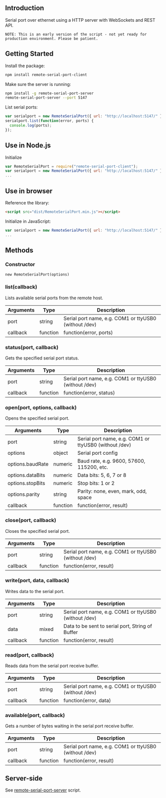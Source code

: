 ## Introduction

Serial port over ethernet using a HTTP server with WebSockets and REST API.

`NOTE: This is an early version of the script - not yet ready for production environment. Please be patient.`

## Getting Started

Install the package:
```bash
npm install remote-serial-port-client
```

Make sure the server is running:
```bash
npm install -g remote-serial-port-server
remote-serial-port-server --port 5147
```

List serial ports:
```javascript
var serialport = new RemoteSerialPort({ url: "http://localhost:5147/" });
serialport.list(function(error, ports) {
  console.log(ports);
});
```

## Use in Node.js

Initialize
```javascript
var RemoteSerialPort = require("remote-serial-port-client");
var serialport = new RemoteSerialPort({ url: "http://localhost:5147/" });
...
```

## Use in browser

Reference the library:
```html
<script src="dist/RemoteSerialPort.min.js"></script>
```

Initialize in JavaScript:
```javascript
var serialport = new RemoteSerialPort({ url: "http://localhost:5147/" });
...
```

## Methods

### Constructor

```
new RemoteSerialPort(options)
```

### list(callback)

Lists available serial ports from the remote host.

Arguments         | Type      | Description
----------------- | --------- | ---------------------------------------------------------------------------------
port              | string    | Serial port name, e.g. COM1 or ttyUSB0 (without /dev)
callback          | function  | function(error, ports)

### status(port, callback)

Gets the specified serial port status.

Arguments         | Type      | Description
----------------- | --------- | ---------------------------------------------------------------------------------
port              | string    | Serial port name, e.g. COM1 or ttyUSB0 (without /dev)
callback          | function  | function(error, status)

### open(port, options, callback)

Opens the specified serial port.

Arguments         | Type      | Description
----------------- | --------- | ---------------------------------------------------------------------------------
port              | string    | Serial port name, e.g. COM1 or ttyUSB0 (without /dev)
options           | object    | Serial port config
options.baudRate  | numeric   | Baud rate, e.g. 9600, 57600, 115200, etc.
options.dataBits  | numeric   | Data bits: 5, 6, 7 or 8
options.stopBits  | numeric   | Stop bits: 1 or 2
options.parity    | string    | Parity: none, even, mark, odd, space
callback          | function  | function(error, result)

### close(port, callback)

Closes the specified serial port.

Arguments         | Type      | Description
----------------- | --------- | ---------------------------------------------------------------------------------
port              | string    | Serial port name, e.g. COM1 or ttyUSB0 (without /dev)
callback          | function  | function(error, result)

### write(port, data, callback)

Writes data to the serial port.

Arguments         | Type      | Description
----------------- | --------- | ---------------------------------------------------------------------------------
port              | string    | Serial port name, e.g. COM1 or ttyUSB0 (without /dev)
data              | mixed     | Data to be sent to serial port, String of Buffer
callback          | function  | function(error, result)

### read(port, callback)

Reads data from the serial port receive buffer.

Arguments         | Type      | Description
----------------- | --------- | ---------------------------------------------------------------------------------
port              | string    | Serial port name, e.g. COM1 or ttyUSB0 (without /dev)
callback          | function  | function(error, data)

### available(port, callback)

Gets a number of bytes waiting in the serial port receive buffer.

Arguments         | Type      | Description
----------------- | --------- | ---------------------------------------------------------------------------------
port              | string    | Serial port name, e.g. COM1 or ttyUSB0 (without /dev)
callback          | function  | function(error, result)

## Server-side

See [remote-serial-port-server](/papnkukn/remote-serial-port-server) script.